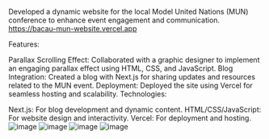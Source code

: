 Developed a dynamic website for the local Model United Nations (MUN) conference to enhance event engagement and communication.
https://bacau-mun-website.vercel.app

Features:

Parallax Scrolling Effect: Collaborated with a graphic designer to implement an engaging parallax effect using HTML, CSS, and JavaScript.
Blog Integration: Created a blog with Next.js for sharing updates and resources related to the MUN event.
Deployment: Deployed the site using Vercel for seamless hosting and scalability.
Technologies:

Next.js: For blog development and dynamic content.
HTML/CSS/JavaScript: For website design and interactivity.
Vercel: For deployment and hosting.
![image](https://github.com/user-attachments/assets/330e446e-f1e6-4281-aacb-14da2486c802)
![image](https://github.com/user-attachments/assets/f10006f1-04f8-43b3-b8d9-ee4e4a101749)
![image](https://github.com/user-attachments/assets/23c2677b-28af-4133-bb11-32ac94c5bd4d)
![image](https://github.com/user-attachments/assets/17bcddd8-0293-4b5f-854e-121472c9bbd4)
